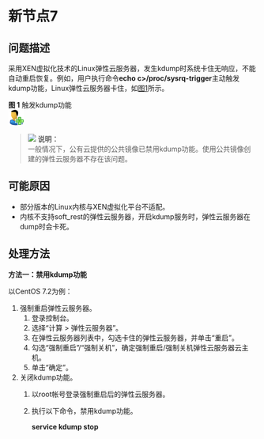 # 新节点7<a name="ZH-CN_TOPIC_0128729320"></a>

## 问题描述<a name="section10235653141311"></a>

采用XEN虚拟化技术的Linux弹性云服务器，发生kdump时系统卡住无响应，不能自动重启恢复。例如，用户执行命令**echo c\>/proc/sysrq-trigger**主动触发kdump功能，Linux弹性云服务器卡住，如[图1](#fig1529410182516)所示。

**图 1**  触发kdump功能<a name="fig1529410182516"></a>  
![](figures/触发kdump功能.png "触发kdump功能")

>![](public_sys-resources/icon-note.gif) **说明：**   
>一般情况下，公有云提供的公共镜像已禁用kdump功能。使用公共镜像创建的弹性云服务器不存在该问题。  

## 可能原因<a name="section11577101171411"></a>

-   部分版本的Linux内核与XEN虚拟化平台不适配。
-   内核不支持soft\_rest的弹性云服务器，开启kdump服务时，弹性云服务器在dump时会卡死。

## 处理方法<a name="section85651919262"></a>

**方法一：禁用kdump功能**

以CentOS 7.2为例：

1.  强制重启弹性云服务器。
    1.  登录控制台。
    2.  选择“计算 \> 弹性云服务器”。
    3.  在弹性云服务器列表中，勾选卡住的弹性云服务器，并单击“重启”。
    4.  勾选“强制重启”/“强制关机”，确定强制重启/强制关机弹性云服务器云主机。
    5.  单击“确定”。
2.  关闭kdump功能。
    1.  以root帐号登录强制重启后的弹性云服务器。
    2.  执行以下命令，禁用kdump功能。

        **service kdump stop**
